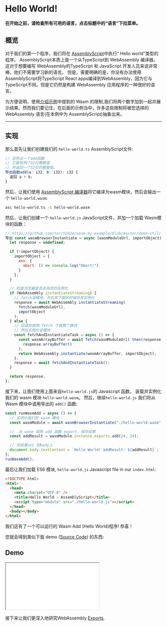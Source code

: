 # Hello World!

**在开始之前，请检查所有可用的语言，点击标题中的“语言”下拉菜单。**

## 概览

对于我们的第一个程序，我们将在 [AssemblyScript](https://github.com/AssemblyScript/assemblyscript)中执行“ Hello world”类型的程序。 AssemblyScript本质上是一个从TypeScript到 WebAssembly 编译器。 这对于想要编写 WebAssembly的TypeScript 和 JavaScript 开发人员来说非常棒，他们不需要学习新的语言。 但是，需要明确的是，你没有办法使用AssemblyScript将TypeScript React apps编译到WebAssembly，因为它与 TypeScript不同。但是它仍然是构建 WebAssembly 应用程序的一种很好的语言。

为方便说明，使用[介绍示例](/example-redirect?exampleName=introduction&programmingLanguage=all)中提到的 Wasm 的限制,我们将两个数字加到一起并展示结果。然而我们要记住，在后面的示例当中，许多这些限制将被您选择的 WebAssembly 语言(在本例中为 AssemblyScript)抽象出来。

---

## 实现

那么首先让我们创建我们的 `hello-world.ts` AssemblyScript文件:

```typescript
// 这导出一个add函数
// 它接受两个32位整数值
// 并返回一个32位的整数值。
导出函数add(a: i32, b: i32): i32 {
  返回 a + b;
}
```

然后，让我们使用 [AssemblyScript 编译器](https://docs.assemblyscript.org/details/compiler)将它编译为wasm模块，然后会输出一个 `hello-world.wasm`:

```bash
asc hello-world.ts -b hello-world.wasm
```

然后，让我们创建一个 `hello-world.js` JavaScript文件，并加一个加载 Wasm模块的函数：

```javascript
// https://github.com/torch2424/wasm-by-example/blob/master/demo-util/
导出 const wasmBrowserInstantiate = async (wasmModuleUrl, importObject) => {
  let response = undefined;

  if (!importObject) {
    importObject = {
      env: {
        abort: () => console.log("Abort!")
      }
    };
  }

  // 检查浏览器是否支持流的实例化
  if (WebAssembly.instantiateStreaming) {
    // fetch该模块，并在其下载的时候将其实例化
    response = await WebAssembly.instantiateStreaming(
      fetch(wasmModuleUrl),
      importObject
    );
  } else {
    // 回退到使用 fetch 下载整个模块
    // 然后实例化该模块
    const fetchAndInstantiateTask = async () => {
      const wasmArrayBuffer = await fetch(wasmModuleUrl).then(response =>
        response.arrayBuffer()
      );
      return WebAssembly.instantiate(wasmArrayBuffer, importObject);
    };
    response = await fetchAndInstantiateTask();
  }

  return response;
};
```

接下来，让我们使用上面来自`hello-world.js`的 Javascript 函数， 装载并实例化我们的 wasm 模块 `hello-world.wasm`。 然后，继续`hello-world.js` 我们将从 Wasm 模块中调用导出的 `add()` 函数:

```javascript
const runWasmAdd = async () => {
  // 实例化我们的 wasm 模块
  const wasmModule = await wasmBrowserInstantiate("./hello-world.wasm");

  //  从 wasm 调用 add 函数 export，保存结果
  const addResult = wasmModule.instance.exports.add(24, 24);

  // 将结果set 到body上
  document.body.textContent = `Hello World! addResult: ${addResult}`;
};
runWasmAdd();
```

最后让我们加载 ES6 模块, `hello-world.js` Javascript file in our `index.html`:

```html
<!DOCTYPE html>
<html>
  <head>
    <meta charset="UTF-8" />
    <title>Hello World - AssemblyScript</title>
    <script type="module" src="./hello-world.js"></script>
  </head>
  <body></body>
</html>
```

我们这有了一个可以运行的 Wasm Add (Hello World)程序! 恭喜！


您就会得到类似下面 demo ([Source Code](/source-redirect?path=examples/hello-world/demo/assemblyscript)) 的东西:

## Demo

<iframe title="AssemblyScript Demo" src="/examples/hello-world/demo/assemblyscript/"></iframe>

接下来让我们更深入地研究WebAssembly [Exports](/example-redirect?exampleName=exports).
